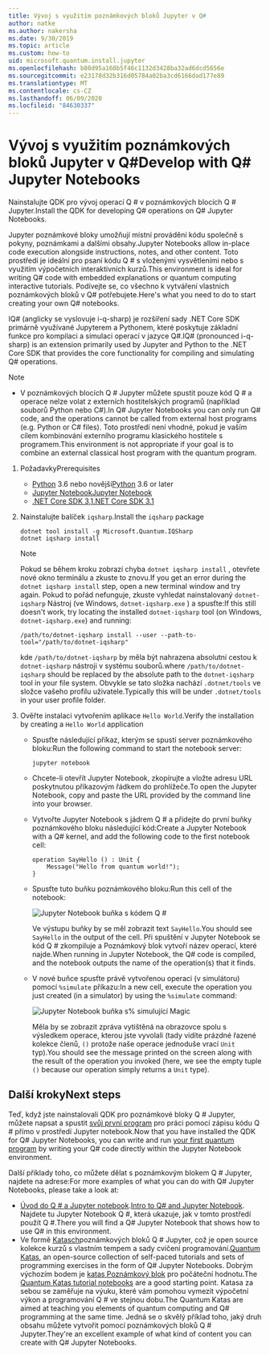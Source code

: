 ```yaml
---
title: Vývoj s využitím poznámkových bloků Jupyter v Q#
author: natke
ms.author: nakersha
ms.date: 9/30/2019
ms.topic: article
ms.custom: how-to
uid: microsoft.quantum.install.jupyter
ms.openlocfilehash: b80d95a160b5f46c1132d3428ba32ad6dcd5656e
ms.sourcegitcommit: e23178d32b316d05784a02ba3cd6166dad177e89
ms.translationtype: MT
ms.contentlocale: cs-CZ
ms.lasthandoff: 06/09/2020
ms.locfileid: "84630337"
---
```

# <a name="develop-with-q-jupyter-notebooks"></a><span data-ttu-id="d364d-102">Vývoj s využitím poznámkových bloků Jupyter v Q#</span><span class="sxs-lookup"><span data-stu-id="d364d-102">Develop with Q# Jupyter Notebooks</span></span>

<span data-ttu-id="d364d-103">Nainstalujte QDK pro vývoj operací Q # v poznámkových blocích Q # Jupyter.</span><span class="sxs-lookup"><span data-stu-id="d364d-103">Install the QDK for developing Q# operations on Q# Jupyter Notebooks.</span></span>

<span data-ttu-id="d364d-104">Jupyter poznámkové bloky umožňují místní provádění kódu společně s pokyny, poznámkami a dalšími obsahy.</span><span class="sxs-lookup"><span data-stu-id="d364d-104">Jupyter Notebooks allow in-place code execution alongside instructions, notes, and other content.</span></span> <span data-ttu-id="d364d-105">Toto prostředí je ideální pro psaní kódu Q # s vloženými vysvětleními nebo s využitím výpočetních interaktivních kurzů.</span><span class="sxs-lookup"><span data-stu-id="d364d-105">This environment is ideal for writing Q# code with embedded explanations or quantum computing interactive tutorials.</span></span> <span data-ttu-id="d364d-106">Podívejte se, co všechno k vytváření vlastních poznámkových bloků v Q# potřebujete.</span><span class="sxs-lookup"><span data-stu-id="d364d-106">Here's what you need to do to start creating your own Q# notebooks.</span></span>

<span data-ttu-id="d364d-107">IQ# (anglicky se vyslovuje i-q-sharp) je rozšíření sady .NET Core SDK primárně využívané Jupyterem a Pythonem, které poskytuje základní funkce pro kompilaci a simulaci operací v jazyce Q#.</span><span class="sxs-lookup"><span data-stu-id="d364d-107">IQ# (pronounced i-q-sharp) is an extension primarily used by Jupyter and Python to the .NET Core SDK that provides the core functionality for compiling and simulating Q# operations.</span></span>

> [!NOTE]
> * <span data-ttu-id="d364d-108">V poznámkových blocích Q # Jupyter můžete spustit pouze kód Q # a operace nelze volat z externích hostitelských programů (například souborů Python nebo C#).</span><span class="sxs-lookup"><span data-stu-id="d364d-108">In Q# Jupyter Notebooks you can only run Q# code, and the operations cannot be called from external host programs (e.g. Python or C# files).</span></span> <span data-ttu-id="d364d-109">Toto prostředí není vhodné, pokud je vaším cílem kombinování externího programu klasického hostitele s programem.</span><span class="sxs-lookup"><span data-stu-id="d364d-109">This environment is not appropriate if your goal is to combine an external classical host program with the quantum program.</span></span>

1. <span data-ttu-id="d364d-110">Požadavky</span><span class="sxs-lookup"><span data-stu-id="d364d-110">Prerequisites</span></span>

    - <span data-ttu-id="d364d-111">[Python](https://www.python.org/downloads/) 3.6 nebo novější</span><span class="sxs-lookup"><span data-stu-id="d364d-111">[Python](https://www.python.org/downloads/) 3.6 or later</span></span>
    - [<span data-ttu-id="d364d-112">Jupyter Notebook</span><span class="sxs-lookup"><span data-stu-id="d364d-112">Jupyter Notebook</span></span>](https://jupyter.readthedocs.io/en/latest/install.html)
    - [<span data-ttu-id="d364d-113">.NET Core SDK 3,1</span><span class="sxs-lookup"><span data-stu-id="d364d-113">.NET Core SDK 3.1</span></span>](https://dotnet.microsoft.com/download/dotnet-core/3.1)

1. <span data-ttu-id="d364d-114">Nainstalujte balíček `iqsharp`.</span><span class="sxs-lookup"><span data-stu-id="d364d-114">Install the `iqsharp` package</span></span>

    ```dotnetcli
    dotnet tool install -g Microsoft.Quantum.IQSharp
    dotnet iqsharp install
    ```

    > [!NOTE]
    > <span data-ttu-id="d364d-115">Pokud se během kroku zobrazí chyba `dotnet iqsharp install` , otevřete nové okno terminálu a zkuste to znovu.</span><span class="sxs-lookup"><span data-stu-id="d364d-115">If you get an error during the `dotnet iqsharp install` step, open a new terminal window and try again.</span></span>
    > <span data-ttu-id="d364d-116">Pokud to pořád nefunguje, zkuste vyhledat nainstalovaný `dotnet-iqsharp` Nástroj (ve Windows, `dotnet-iqsharp.exe` ) a spusťte:</span><span class="sxs-lookup"><span data-stu-id="d364d-116">If this still doesn't work, try locating the installed `dotnet-iqsharp` tool (on Windows, `dotnet-iqsharp.exe`) and running:</span></span>
    > ```
    > /path/to/dotnet-iqsharp install --user --path-to-tool="/path/to/dotnet-iqsharp"
    > ```
    > <span data-ttu-id="d364d-117">kde `/path/to/dotnet-iqsharp` by měla být nahrazena absolutní cestou k `dotnet-iqsharp` nástroji v systému souborů.</span><span class="sxs-lookup"><span data-stu-id="d364d-117">where `/path/to/dotnet-iqsharp` should be replaced by the absolute path to the `dotnet-iqsharp` tool in your file system.</span></span>
    > <span data-ttu-id="d364d-118">Obvykle se tato složka nachází `.dotnet/tools` ve složce vašeho profilu uživatele.</span><span class="sxs-lookup"><span data-stu-id="d364d-118">Typically this will be under `.dotnet/tools` in your user profile folder.</span></span>

1. <span data-ttu-id="d364d-119">Ověřte instalaci vytvořením aplikace `Hello World`.</span><span class="sxs-lookup"><span data-stu-id="d364d-119">Verify the installation by creating a `Hello World` application</span></span>

    - <span data-ttu-id="d364d-120">Spusťte následující příkaz, kterým se spustí server poznámkového bloku:</span><span class="sxs-lookup"><span data-stu-id="d364d-120">Run the following command to start the notebook server:</span></span>

        ```
        jupyter notebook
        ```

    - <span data-ttu-id="d364d-121">Chcete-li otevřít Jupyter Notebook, zkopírujte a vložte adresu URL poskytnutou příkazovým řádkem do prohlížeče.</span><span class="sxs-lookup"><span data-stu-id="d364d-121">To open the Jupyter Notebook, copy and paste the URL provided by the command line into your browser.</span></span>

    - <span data-ttu-id="d364d-122">Vytvořte Jupyter Notebook s jádrem Q # a přidejte do první buňky poznámkového bloku následující kód:</span><span class="sxs-lookup"><span data-stu-id="d364d-122">Create a Jupyter Notebook with a Q# kernel, and add the following code to the first notebook cell:</span></span>

        ```qsharp
        operation SayHello () : Unit {
            Message("Hello from quantum world!");
        }
        ```

    - <span data-ttu-id="d364d-123">Spusťte tuto buňku poznámkového bloku:</span><span class="sxs-lookup"><span data-stu-id="d364d-123">Run this cell of the notebook:</span></span>

        ![Jupyter Notebook buňka s kódem Q #](~/media/install-guide-jupyter.png)

        <span data-ttu-id="d364d-125">Ve výstupu buňky by se měl zobrazit text `SayHello`.</span><span class="sxs-lookup"><span data-stu-id="d364d-125">You should see `SayHello` in the output of the cell.</span></span> <span data-ttu-id="d364d-126">Při spuštění v Jupyter Notebook se kód Q # zkompiluje a Poznámkový blok vytvoří název operací, které najde.</span><span class="sxs-lookup"><span data-stu-id="d364d-126">When running in Jupyter Notebook, the Q# code is compiled, and the notebook outputs the name of the operation(s) that it finds.</span></span>


    - <span data-ttu-id="d364d-127">V nové buňce spusťte právě vytvořenou operaci (v simulátoru) pomocí `%simulate` příkazu:</span><span class="sxs-lookup"><span data-stu-id="d364d-127">In a new cell, execute the operation you just created (in a simulator) by using the `%simulate` command:</span></span>

        ![Jupyter Notebook buňka s% simulující Magic](~/media/install-guide-jupyter-simulate.png)

        <span data-ttu-id="d364d-129">Měla by se zobrazit zpráva vytištěná na obrazovce spolu s výsledkem operace, kterou jste vyvolali (tady vidíte prázdné řazené kolekce členů, `()` protože naše operace jednoduše vrací `Unit` typ).</span><span class="sxs-lookup"><span data-stu-id="d364d-129">You should see the message printed on the screen along with the result of the operation you invoked (here, we see the empty tuple `()` because our operation simply returns a `Unit` type).</span></span>

## <a name="next-steps"></a><span data-ttu-id="d364d-130">Další kroky</span><span class="sxs-lookup"><span data-stu-id="d364d-130">Next steps</span></span>

<span data-ttu-id="d364d-131">Teď, když jste nainstalovali QDK pro poznámkové bloky Q # Jupyter, můžete napsat a spustit [svůj první program](xref:microsoft.quantum.quickstarts.qrng) pro práci pomocí zápisu kódu Q # přímo v prostředí Jupyter notebook.</span><span class="sxs-lookup"><span data-stu-id="d364d-131">Now that you have installed the QDK for Q# Jupyter Notebooks, you can write and run [your first quantum program](xref:microsoft.quantum.quickstarts.qrng) by writing your Q# code directly within the Jupyter Notebook environment.</span></span>

<span data-ttu-id="d364d-132">Další příklady toho, co můžete dělat s poznámkovým blokem Q # Jupyter, najdete na adrese:</span><span class="sxs-lookup"><span data-stu-id="d364d-132">For more examples of what you can do with Q# Jupyter Notebooks, please take a look at:</span></span>
- <span data-ttu-id="d364d-133">[Úvod do Q # a Jupyter notebook](https://docs.microsoft.com/samples/microsoft/quantum/intro-to-qsharp-jupyter/).</span><span class="sxs-lookup"><span data-stu-id="d364d-133">[Intro to Q# and Jupyter Notebook](https://docs.microsoft.com/samples/microsoft/quantum/intro-to-qsharp-jupyter/).</span></span> <span data-ttu-id="d364d-134">Najdete tu Jupyter Notebook Q #, která ukazuje, jak v tomto prostředí použít Q #.</span><span class="sxs-lookup"><span data-stu-id="d364d-134">There you will find a Q# Jupyter Notebook that shows how to use Q# in this environment.</span></span>
- <span data-ttu-id="d364d-135">Ve formě [Katasch](xref:microsoft.quantum.overview.katas)poznámkových bloků Q # Jupyter, což je open source kolekce kurzů s vlastním tempem a sady cvičení programování.</span><span class="sxs-lookup"><span data-stu-id="d364d-135">[Quantum Katas](xref:microsoft.quantum.overview.katas), an open-source collection of self-paced tutorials and sets of programming exercises in the form of Q# Jupyter Notebooks.</span></span> <span data-ttu-id="d364d-136">Dobrým výchozím bodem je [katas Poznámkový blok](https://github.com/microsoft/QuantumKatas#tutorial-topics) pro počáteční hodnotu.</span><span class="sxs-lookup"><span data-stu-id="d364d-136">The [Quantum Katas tutorial notebooks](https://github.com/microsoft/QuantumKatas#tutorial-topics) are a good starting point.</span></span> <span data-ttu-id="d364d-137">Katasa za sebou se zaměřuje na výuku, které vám pomohou vymezit výpočetní výkon a programování Q # ve stejnou dobu.</span><span class="sxs-lookup"><span data-stu-id="d364d-137">The Quantum Katas are aimed at teaching you elements of quantum computing and Q# programming at the same time.</span></span> <span data-ttu-id="d364d-138">Jedná se o skvělý příklad toho, jaký druh obsahu můžete vytvořit pomocí poznámkových bloků Q # Jupyter.</span><span class="sxs-lookup"><span data-stu-id="d364d-138">They're an excellent example of what kind of content you can create with Q# Jupyter Notebooks.</span></span>
